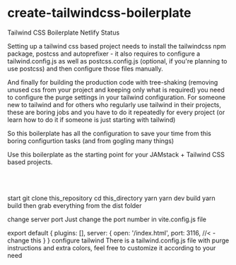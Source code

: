 # create-tailwindcss-boilerplate
Tailwind CSS Boilerplate
Netlify Status

Setting up a tailwind css based project needs to install the tailwindcss npm package, postcss and autoprefixer - it also requires to configure a tailwind.config.js as well as postcss.config.js (optional, if you're planning to use postcss) and then configure those files manually.

And finally for building the production code with tree-shaking (removing unused css from your project and keeping only what is required) you need to configure the purge settings in your tailwind configuration. For someone new to tailwind and for others who regularly use tailwind in their projects, these are boring jobs and you have to do it repeatedly for every project (or learn how to do it if someone is just starting with tailwind)

So this boilerplate has all the configuration to save your time from this boring configurtion tasks (and from gogling many things)

Use this boilerplate as the starting point for your JAMstack + Tailwind CSS based projects.
<br>
<br>
<br>
<br>

start
git clone this_repository
cd this_directory
yarn
yarn dev
build
yarn build
then grab everything from the dist folder

change server port
Just change the port number in vite.config.js file

export default {
    plugins: [],
    server: {
      open: '/index.html',
      port: 3116, //< -change this
    }
}
configure tailwind
There is a tailwind.config.js file with purge instructions and extra colors, feel free to customize it according to your need

